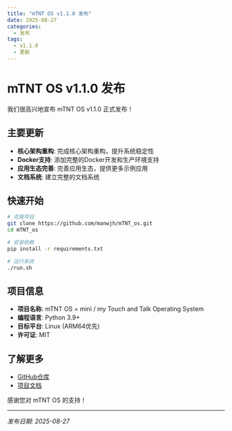 ```yaml
---
title: "mTNT OS v1.1.0 发布"
date: 2025-08-27
categories:
  - 发布
tags:
  - v1.1.0
  - 更新
---
```


# mTNT OS v1.1.0 发布

我们很高兴地宣布 mTNT OS v1.1.0 正式发布！

## 主要更新

- **核心架构重构**: 完成核心架构重构，提升系统稳定性
- **Docker支持**: 添加完整的Docker开发和生产环境支持
- **应用生态完善**: 完善应用生态，提供更多示例应用
- **文档系统**: 建立完整的文档系统

## 快速开始

```bash
# 克隆项目
git clone https://github.com/manwjh/mTNT_os.git
cd mTNT_os

# 安装依赖
pip install -r requirements.txt

# 运行系统
./run.sh
```

## 项目信息

- **项目名称**: mTNT OS = mini / my Touch and Talk Operating System
- **编程语言**: Python 3.9+
- **目标平台**: Linux (ARM64优先)
- **许可证**: MIT

## 了解更多

- [GitHub仓库](https://github.com/manwjh/mTNT_os)
- [项目文档](https://github.com/manwjh/mTNT_os/tree/main/docs)

感谢您对 mTNT OS 的支持！

---

*发布日期: 2025-08-27*
